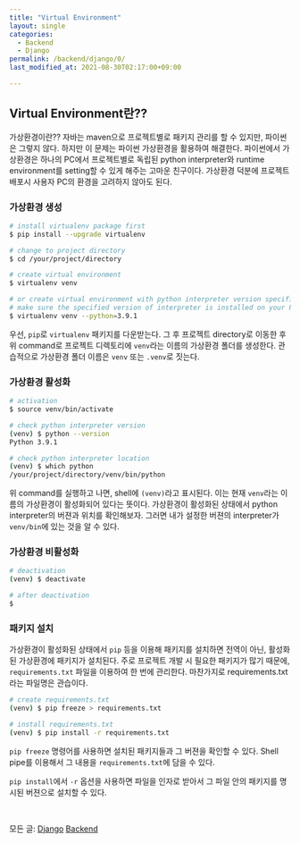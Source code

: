 ```yaml
---
title: "Virtual Environment"
layout: single
categories:
  - Backend
  - Django
permalink: /backend/django/0/
last_modified_at: 2021-08-30T02:17:00+09:00

---
```


## Virtual Environment란??

가상환경이란?? 자바는 maven으로 프로젝트별로 패키지 관리를 할 수 있지만, 파이썬은 그렇지 않다.
하지만 이 문제는 파이썬 가상환경을 활용하여 해결한다.
파이썬에서 가상환경은 하나의 PC에서 프로젝트별로 독립된 python interpreter와 runtime environment를 setting할 수 있게 해주는 고마운 친구이다.
가상환경 덕분에 프로젝트 배포시 사용자 PC의 환경을 고려하지 않아도 된다.

### 가상환경 생성

```sh
# install virtualenv package first
$ pip install --upgrade virtualenv

# change to project directory
$ cd /your/project/directory

# create virtual environment
$ virtualenv venv

# or create virtual environment with python interpreter version specified
# make sure the specified version of interpreter is installed on your PC
$ virtualenv venv --python=3.9.1
```

우선, `pip`로 `virtualenv` 패키지를 다운받는다.
그 후 프로젝트 directory로 이동한 후 위 command로 프로젝트 디렉토리에 `venv`라는 이름의 가상환경 폴더를 생성한다.
관습적으로 가상환경 폴더 이름은 `venv` 또는 `.venv`로 짓는다.

### 가상환경 활성화

```sh
# activation
$ source venv/bin/activate

# check python interpreter version
(venv) $ python --version
Python 3.9.1

# check python interpreter location
(venv) $ which python
/your/project/directory/venv/bin/python
```

위 command를 실행하고 나면, shell에 `(venv)`라고 표시된다.
이는 현재 `venv`라는 이름의 가상환경이 활성화되어 있다는 뜻이다.
가상환경이 활성화된 상태에서 python interpreter의 버젼과 위치를 확인해보자.
그러면 내가 설정한 버젼의 interpreter가 `venv/bin`에 있는 것을 알 수 있다.

### 가상환경 비활성화

```sh
# deactivation
(venv) $ deactivate

# after deactivation
$ 
```

### 패키지 설치

가상환경이 활성화된 상태에서 `pip` 등을 이용해 패키지를 설치하면 전역이 아닌, 활성화된 가상환경에 패키지가 설치된다.
주로 프로젝트 개발 시 필요한 패키지가 많기 때문에, `requirements.txt` 파일을 이용하여 한 번에 관리한다.
마찬가지로 requirements.txt라는 파일명은 관습이다.

```sh
# create requirements.txt
(venv) $ pip freeze > requirements.txt

# install requirements.txt
(venv) $ pip install -r requirements.txt
```

`pip freeze` 명령어를 사용하면 설치된 패키지들과 그 버젼을 확인할 수 있다.
Shell pipe를 이용해서 그 내용을 `requirements.txt`에 담을 수 있다.

`pip install`에서 `-r` 옵션을 사용하면 파일을 인자로 받아서 그 파일 안의 패키지를 명시된 버젼으로 설치할 수 있다.

<br>

모든 글: [Django](/backend/django/) [Backend](/Backend/)
